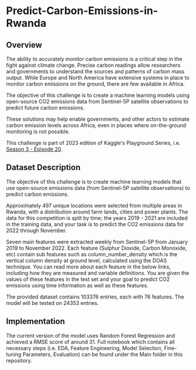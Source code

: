 # Predict-Carbon-Emissions-in-Rwanda

## Overview

The ability to accurately monitor carbon emissions is a critical step in the fight against climate change. Precise carbon readings allow researchers and governments to understand the sources and patterns of carbon mass output. While Europe and North America have extensive systems in place to monitor carbon emissions on the ground, there are few available in Africa.

The objective of this challenge is to create a machine learning models using open-source CO2 emissions data from Sentinel-5P satellite observations to predict future carbon emissions.

These solutions may help enable governments, and other actors to estimate carbon emission levels across Africa, even in places where on-the-ground monitoring is not possible.

This challenge is part of 2023 edition of Kaggle's Playground Series, i.e. [Season 3 - Episode 20](https://www.kaggle.com/competitions/playground-series-s3e20/overview).

## Dataset Description

The objective of this challenge is to create machine learning models that use open-source emissions data (from Sentinel-5P satellite observations) to predict carbon emissions.

Approximately 497 unique locations were selected from multiple areas in Rwanda, with a distribution around farm lands, cities and power plants. The data for this competition is split by time; the years 2019 - 2021 are included in the training data, and your task is to predict the CO2 emissions data for 2022 through November.

Seven main features were extracted weekly from Sentinel-5P from January 2019 to November 2022. Each feature (Sulphur Dioxide, Carbon Monoxide, etc) contain sub features such as column_number_density which is the vertical column density at ground level, calculated using the DOAS technique. You can read more about each feature in the below links, including how they are measured and variable definitions. You are given the values of these features in the test set and your goal to predict CO2 emissions using time information as well as these features.

The provided dataset contains 103376 entries, each with 76 features. The model will be tested on 24353 entries.

## Implementation

The current version of the model uses Random Forest Regression and achieved a RMSE score of around 31. Full notebook which contains all necessary steps (i.e. EDA, Feature Engineering, Model Selection, Fine-tuning Parameters, Evaluation) can be found under the Main folder in this repository. 
